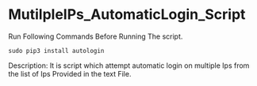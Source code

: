 # MutilpleIPs_AutomaticLogin_Script
Run Following Commands Before Running The script.

`sudo pip3 install autologin`

Description:
It is script which attempt automatic login on multiple Ips from the list of Ips Provided in the text File.
